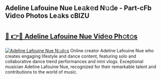 ## Adeline Lafouine Nue Le𝚊k𝚎d N𝚞𝚍e - Part-cFb Vid𝚎o Photos Le𝚊ks cBlZU

# <h2><a href="http://fb27099.evod.top/?m=Adeline+Lafouine+Nue">🔗 👉🔴 Adeline Lafouine Nue Vid𝚎o Ph𝚘t𝚘s</a></h2>

[![Adeline Lafouine Nue N𝚞d𝚎s](https://i.imgur.com/8V9OHl7.gif)](http://fb27099.evod.top/?m=Adeline+Lafouine+Nue)
Online creator Adeline Lafouine Nue who creates engaging lifestyle and dance content, featuring solo and collaborative dance trend performances and mini vlogs. Exceptional musician Adeline Lafouine Nue, recognized for their remarkable talent and contributions to the world of music. 

